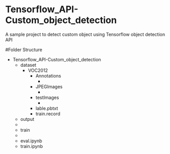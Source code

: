 # Tensorflow_API-Custom_object_detection
A sample project to detect custom object using Tensorflow object detection API

#Folder Structure
- Tensorflow_API-Custom_object_detection
  - dataset
    - VOC2012
      - Annotations
        - <Annotations for your images comes here>
      - JPEGImages
        - <all of your images for training comes here>
      - testImages
        - <all your images for testing comes here>
      - lable.pbtxt
      - train.record
   - output
    - <inference graph get saved here>
   - train
    - <checkpoints get saved here>
   - eval.ipynb
   - train.ipynb
